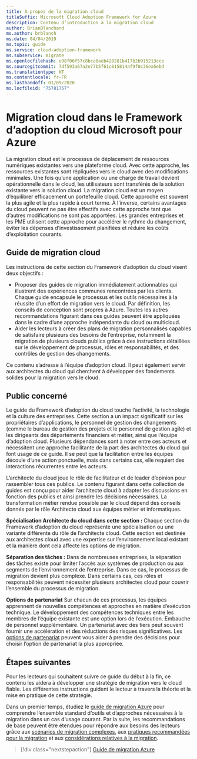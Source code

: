 ```yaml
---
title: À propos de la migration cloud
titleSuffix: Microsoft Cloud Adoption Framework for Azure
description: Contenu d’introduction à la migration cloud
author: BrianBlanchard
ms.author: brblanch
ms.date: 04/04/2019
ms.topic: guide
ms.service: cloud-adoption-framework
ms.subservice: migrate
ms.openlocfilehash: e98f00f57c8bca0aeb428281b417b2b915213cce
ms.sourcegitcommit: 7df593a67a2e77b5f61c815814af9f0c36ea5ebd
ms.translationtype: HT
ms.contentlocale: fr-FR
ms.lasthandoff: 01/09/2020
ms.locfileid: "75781757"
---
```

# <a name="cloud-migration-in-the-microsoft-cloud-adoption-framework-for-azure"></a>Migration cloud dans le Framework d’adoption du cloud Microsoft pour Azure

La migration cloud est le processus de déplacement de ressources numériques existantes vers une plateforme cloud. Avec cette approche, les ressources existantes sont répliquées vers le cloud avec des modifications minimales. Une fois qu’une application ou une charge de travail devient opérationnelle dans le cloud, les utilisateurs sont transférés de la solution existante vers la solution cloud. La migration cloud est un moyen d’équilibrer efficacement un portefeuille cloud. Cette approche est souvent la plus agile et la plus rapide à court terme. À l’inverse, certains avantages du cloud peuvent ne pas être effectifs avec cette approche tant que d’autres modifications ne sont pas apportées. Les grandes entreprises et les PME utilisent cette approche pour accélérer le rythme du changement, éviter les dépenses d’investissement planifiées et réduire les coûts d’exploitation courants.

## <a name="cloud-migration-guidance"></a>Guide de migration cloud

Les instructions de cette section du Framework d’adoption du cloud visent deux objectifs :

- Proposer des guides de migration immédiatement actionnables qui illustrent des expériences communes rencontrées par les clients. Chaque guide encapsule le processus et les outils nécessaires à la réussite d’un effort de migration vers le cloud. Par définition, les conseils de conception sont propres à Azure. Toutes les autres recommandations figurant dans ces guides peuvent être appliquées dans le cadre d’une approche indépendante du cloud ou multicloud.
- Aider les lecteurs à créer des plans de migration personnalisés capables de satisfaire plusieurs des besoins de l’entreprise, notamment la migration de plusieurs clouds publics grâce à des instructions détaillées sur le développement de processus, rôles et responsabilités, et des contrôles de gestion des changements.

Ce contenu s’adresse à l’équipe d’adoption cloud. Il peut également servir aux architectes du cloud qui cherchent à développer des fondements solides pour la migration vers le cloud.

## <a name="intended-audience"></a>Public concerné

Le guide du Framework d’adoption du cloud touche l’activité, la technologie et la culture des entreprises. Cette section a un impact significatif sur les propriétaires d’applications, le personnel de gestion des changements (comme le bureau de gestion des projets et le personnel de gestion agile) et les dirigeants des départements financiers et métier, ainsi que l’équipe d’adoption cloud. Plusieurs dépendances sont à noter entre ces acteurs et nécessitent une approche facilitante de la part des architectes du cloud qui font usage de ce guide. Il se peut que la facilitation entre les équipes découle d’une action ponctuelle, mais dans certains cas, elle requiert des interactions récurrentes entre les acteurs.

L’architecte du cloud joue le rôle de facilitateur et de leader d’opinion pour rassembler tous ces publics. Le contenu figurant dans cette collection de guides est conçu pour aider l’architecte cloud à adapter les discussions en fonction des publics et ainsi prendre les décisions nécessaires. La transformation métier rendue possible par le cloud dépend des conseils donnés par le rôle Architecte cloud aux équipes métier et informatiques.

**Spécialisation Architecte du cloud dans cette section :** Chaque section du Framework d’adoption du cloud représente une spécialisation ou une variante différente du rôle de l’architecte cloud. Cette section est destinée aux architectes cloud avec une expertise sur l’environnement local existant et la manière dont cela affecte les options de migration.

**Séparation des tâches :** Dans de nombreuses entreprises, la séparation des tâches existe pour limiter l’accès aux systèmes de production ou aux segments de l’environnement de l’entreprise. Dans ce cas, le processus de migration devient plus complexe. Dans certains cas, ces rôles et responsabilités peuvent nécessiter plusieurs architectes cloud pour couvrir l’ensemble du processus de migration.

**Options de partenariat** Sur chacun de ces processus, les équipes apprennent de nouvelles compétences et approches en matière d’exécution technique. Le développement des compétences techniques entre les membres de l’équipe existante est une option lors de l’exécution. Embauche de personnel supplémentaire. Un partenariat avec des tiers peut souvent fournir une accélération et des réductions des risques significatives. Les [options de partenariat](./migration-considerations/assess/partnership-options.md) peuvent vous aider à prendre des décisions pour choisir l’option de partenariat la plus appropriée.

## <a name="next-steps"></a>Étapes suivantes

Pour les lecteurs qui souhaitent suivre ce guide du début à la fin, ce contenu les aidera à développer une stratégie de migration vers le cloud fiable. Les différentes instructions guident le lecteur à travers la théorie et la mise en pratique de cette stratégie.

Dans un premier temps, étudiez le [guide de migration Azure](./azure-migration-guide/index.md) pour comprendre l’ensemble standard d’outils et d’approches nécessaires à la migration dans un cas d’usage courant. Par la suite, les recommandations de base peuvent être étendues pour répondre aux besoins des lecteurs grâce aux [scénarios de migration complexes](./expanded-scope/index.md), aux [pratiques recommandées pour la migration](./azure-best-practices/index.md) et aux [considérations relatives à la migration](./migration-considerations/index.md).

> [!div class="nextstepaction"]
> [Guide de migration Azure](./azure-migration-guide/index.md)
